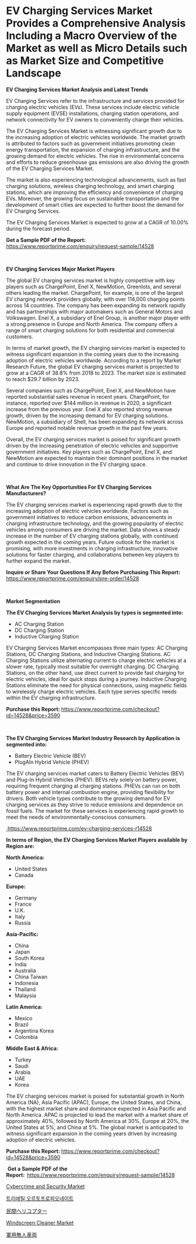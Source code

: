 <p><h1>EV Charging Services Market Provides a Comprehensive Analysis Including a Macro Overview of the Market as well as Micro Details such as Market Size and Competitive Landscape</h1></p><p><strong>EV Charging Services Market Analysis and Latest Trends</strong></p>
<p><p>EV Charging Services refer to the infrastructure and services provided for charging electric vehicles (EVs). These services include electric vehicle supply equipment (EVSE) installations, charging station operations, and network connectivity for EV owners to conveniently charge their vehicles.</p><p>The EV Charging Services Market is witnessing significant growth due to the increasing adoption of electric vehicles worldwide. The market growth is attributed to factors such as government initiatives promoting clean energy transportation, the expansion of charging infrastructure, and the growing demand for electric vehicles. The rise in environmental concerns and efforts to reduce greenhouse gas emissions are also driving the growth of the EV Charging Services Market.</p><p>The market is also experiencing technological advancements, such as fast charging solutions, wireless charging technology, and smart charging stations, which are improving the efficiency and convenience of charging EVs. Moreover, the growing focus on sustainable transportation and the development of smart cities are expected to further boost the demand for EV Charging Services.</p><p>The EV Charging Services Market is expected to grow at a CAGR of 10.00% during the forecast period.</p></p>
<p><strong>Get a Sample PDF of the Report:&nbsp;</strong> <a href="https://www.reportprime.com/enquiry/request-sample/14528">https://www.reportprime.com/enquiry/request-sample/14528</a></p>
<p>&nbsp;</p>
<p><strong>EV Charging Services Major Market Players</strong></p>
<p><p>The global EV charging services market is highly competitive with key players such as ChargePoint, Enel X, NewMotion, Greenlots, and several others leading the market. ChargePoint, for example, is one of the largest EV charging network providers globally, with over 114,000 charging points across 14 countries. The company has been expanding its network rapidly and has partnerships with major automakers such as General Motors and Volkswagen. Enel X, a subsidiary of Enel Group, is another major player with a strong presence in Europe and North America. The company offers a range of smart charging solutions for both residential and commercial customers.</p><p>In terms of market growth, the EV charging services market is expected to witness significant expansion in the coming years due to the increasing adoption of electric vehicles worldwide. According to a report by Market Research Future, the global EV charging services market is projected to grow at a CAGR of 38.8% from 2018 to 2023. The market size is estimated to reach $29.7 billion by 2023.</p><p>Several companies such as ChargePoint, Enel X, and NewMotion have reported substantial sales revenue in recent years. ChargePoint, for instance, reported over $144 million in revenue in 2020, a significant increase from the previous year. Enel X also reported strong revenue growth, driven by the increasing demand for EV charging solutions. NewMotion, a subsidiary of Shell, has been expanding its network across Europe and reported notable revenue growth in the past few years.</p><p>Overall, the EV charging services market is poised for significant growth driven by the increasing penetration of electric vehicles and supportive government initiatives. Key players such as ChargePoint, Enel X, and NewMotion are expected to maintain their dominant positions in the market and continue to drive innovation in the EV charging space.</p></p>
<p>&nbsp;</p>
<p><strong>What Are The Key Opportunities For EV Charging Services Manufacturers?</strong></p>
<p><p>The EV charging services market is experiencing rapid growth due to the increasing adoption of electric vehicles worldwide. Factors such as government initiatives to reduce carbon emissions, advancements in charging infrastructure technology, and the growing popularity of electric vehicles among consumers are driving the market. Data shows a steady increase in the number of EV charging stations globally, with continued growth expected in the coming years. Future outlook for the market is promising, with more investments in charging infrastructure, innovative solutions for faster charging, and collaborations between key players to further expand the market.</p></p>
<p><strong>Inquire or Share Your Questions If Any Before Purchasing This Report:</strong> <a href="https://www.reportprime.com/enquiry/pre-order/14528">https://www.reportprime.com/enquiry/pre-order/14528</a></p>
<p>&nbsp;</p>
<p><strong>Market Segmentation</strong></p>
<p><strong>The EV Charging Services Market Analysis by types is segmented into:</strong></p>
<p><ul><li>AC Charging Station</li><li>DC Charging Station</li><li>Inductive Charging Station</li></ul></p>
<p><p>EV Charging Services Market encompasses three main types: AC Charging Stations, DC Charging Stations, and Inductive Charging Stations. AC Charging Stations utilize alternating current to charge electric vehicles at a slower rate, typically most suitable for overnight charging. DC Charging Stations, on the other hand, use direct current to provide fast charging for electric vehicles, ideal for quick stops during a journey. Inductive Charging Stations eliminate the need for physical connections, using magnetic fields to wirelessly charge electric vehicles. Each type serves specific needs within the EV charging infrastructure.</p></p>
<p><strong>Purchase this Report:&nbsp;</strong><a href="https://www.reportprime.com/checkout?id=14528&price=3590">https://www.reportprime.com/checkout?id=14528&price=3590</a></p>
<p>&nbsp;</p>
<p><strong>The EV Charging Services Market Industry Research by Application is segmented into:</strong></p>
<p><ul><li>Battery Electric Vehicle (BEV)</li><li>PlugAIn Hybrid Vehicle (PHEV)</li></ul></p>
<p><p>The EV charging services market caters to Battery Electric Vehicles (BEV) and Plug-In Hybrid Vehicles (PHEV). BEVs rely solely on battery power, requiring frequent charging at charging stations. PHEVs can run on both battery power and internal combustion engine, providing flexibility for drivers. Both vehicle types contribute to the growing demand for EV charging services as they strive to reduce emissions and dependence on fossil fuels. The market for these services is experiencing rapid growth to meet the needs of environmentally-conscious consumers.</p></p>
<p><a href="https://www.reportprime.com/ev-charging-services-r14528">&nbsp;https://www.reportprime.com/ev-charging-services-r14528</a></p>
<p><strong>In terms of Region, the EV Charging Services Market Players available by Region are:</strong></p>
<p>
    <p> <strong> North America: </strong>
        <ul>
            <li>United States</li>
            <li>Canada</li>
        </ul>
        </p> 
    <p> <strong> Europe: </strong>
        <ul>
            <li>Germany</li>
            <li>France</li>
            <li>U.K.</li>
            <li>Italy</li>
            <li>Russia</li>
        </ul>
        </p> 
    <p> <strong> Asia-Pacific: </strong>
        <ul>
            <li>China</li>
            <li>Japan</li>
            <li>South Korea</li>
            <li>India</li>
            <li>Australia</li>
            <li>China Taiwan</li>
            <li>Indonesia</li>
            <li>Thailand</li>
            <li>Malaysia</li>
        </ul>
        </p> 
    <p> <strong> Latin America: </strong>
        <ul>
            <li>Mexico</li>
            <li>Brazil</li>
            <li>Argentina Korea</li>
            <li>Colombia</li>
        </ul>
        </p> 
    <p> <strong> Middle East & Africa: </strong>
        <ul>
            <li>Turkey</li>
            <li>Saudi</li>
            <li>Arabia</li>
            <li>UAE</li>
            <li>Korea</li>
        </ul>
    </p>
    </p>
<p><p>The EV charging services market is poised for substantial growth in North America (NA), Asia Pacific (APAC), Europe, the United States, and China, with the highest market share and dominance expected in Asia Pacific and North America. APAC is projected to lead the market with a market share of approximately 40%, followed by North America at 30%, Europe at 20%, the United States at 5%, and China at 5%. The global market is anticipated to witness significant expansion in the coming years driven by increasing adoption of electric vehicles.</p></p>
<p><strong>Purchase this Report: </strong><a href="https://www.reportprime.com/checkout?id=14528&price=3590">https://www.reportprime.com/checkout?id=14528&price=3590</a></p>
<p>&nbsp;<strong>Get a Sample PDF of the Report:&nbsp;&nbsp;</strong><a href="https://www.reportprime.com/enquiry/request-sample/14528">https://www.reportprime.com/enquiry/request-sample/14528</a></p>
<p><strong></strong></p>
<p><p><a href="https://github.com/irfadac/Market-Research-Report-List-2/blob/main/cybercrime-and-security-market.md">Cybercrime and Security Market</a></p><p><a href="https://github.com/ZacharyScthmitt4465/Market-Research-Report-List-1/blob/main/640929623158.md">트리에틸 오르토프로피오네이트</a></p><p><a href="https://github.com/mathieurico66/Market-Research-Report-List-1/blob/main/313229625423.md">民間ヘリコプター</a></p><p><a href="https://issuu.com/reportprime-2/docs/windscreen-cleaner-market-size-2030.pptx">Windscreen Cleaner Market</a></p><p><a href="https://github.com/ycmtqqhvk3273/Market-Research-Report-List-1/blob/main/207485525422.md">軍用無人車両</a></p></p>